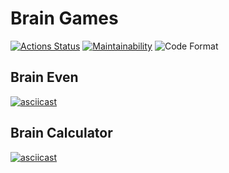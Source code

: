 # Brain Games

[![Actions Status](https://github.com/nohardcode/frontend-project-lvl1/workflows/hexlet-check/badge.svg)](https://github.com/nohardcode/frontend-project-lvl1/actions)
[![Maintainability](https://api.codeclimate.com/v1/badges/55339229d0343c6fc33b/maintainability)](https://codeclimate.com/github/nohardcode/frontend-project-lvl1/maintainability)
![Code Format](https://github.com/nohardcode/frontend-project-lvl1/actions/workflows/code-format.yml/badge.svg)

## Brain Even
[![asciicast](https://asciinema.org/a/Ag62V9PCJyFa4weu3pNcucICb.svg)](https://asciinema.org/a/Ag62V9PCJyFa4weu3pNcucICb)

## Brain Calculator
[![asciicast](https://asciinema.org/a/MuwTDdnx6Q63J92b609MeSiWn.svg)](https://asciinema.org/a/MuwTDdnx6Q63J92b609MeSiWn)
